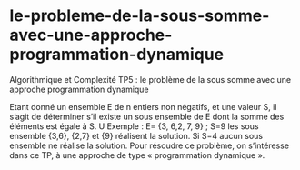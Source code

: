 # le-probleme-de-la-sous-somme-avec-une-approche-programmation-dynamique
Algorithmique et Complexité TP5 : le problème de la sous somme avec une approche programmation dynamique

Etant donné un ensemble E de n entiers non négatifs, et une valeur S, il s’agit de déterminer s’il
existe un sous ensemble de E dont la somme des éléments est égale à S.
U
Exemple :
E= {3, 6,2, 7, 9} ; S=9 les sous ensemble {3,6}, {2,7} et {9} réalisent la solution. Si S=4 aucun
sous ensemble ne réalise la solution.
Pour résoudre ce problème, on s’intéresse dans ce TP, à une approche de type
« programmation dynamique ». 
